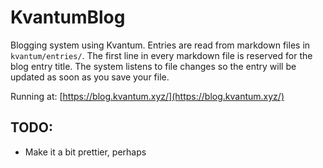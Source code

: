 # KvantumBlog
Blogging system using Kvantum. Entries are read from markdown files in `kvantum/entries/`. The first
line in every markdown file is reserved for the blog entry title. The system listens to file changes
so the entry will be updated as soon as you save your file.

Running at: [https://blog.kvantum.xyz/](https://blog.kvantum.xyz/)

## TODO:
* Make it a bit prettier, perhaps
